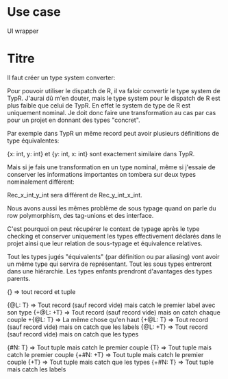 # Use case
UI wrapper

# Titre
Il faut créer un type system converter:

Pour pouvoir utiliser le dispatch de R, il va faloir convertir le type system de TypR.
J'aurai dû m'en douter, mais le type system pour le dispatch de R est plus faible que celui de TypR.
En effet le system de type de R est uniquement nominal. 
Je doit donc faire une transformation au cas par cas pour un projet en donnant des types "concret".

Par exemple dans TypR un même record peut avoir plusieurs définitions de type équivalentes:

{x: int, y: int} et {y: int, x: int} sont exactement similaire dans TypR.

Mais si je fais une transformation en un type nominal, même si j'essaie de conserver les informations importantes on tombera sur deux types nominalement différent:

Rec_x_int_y_int sera différent de Rec_y_int_x_int.

Nous avons aussi les mêmes problème de sous typage quand on parle du row polymorphism, des tag-unions et des interface.

C'est pourquoi on peut récupérer le context de typage après le type checking et conserver uniquement les types effectivement déclarés dans le projet ainsi que leur relation de sous-typage et équivalence relatives.

Tout les types jugés "équivalents" (par définition ou par aliasing) vont avoir un même type qui servira de représentant.
Tout les sous types entreront dans une hiérarchie. Les types enfants prendront d'avantages des types parents.


{} => tout record et tuple

{@L: T} => Tout record (sauf record vide) mais catch le premier label avec son type
{+@L: +T} => Tout record (sauf record vide) mais on catch chaque couple
+{@L: T} => La même chose qu'en haut
{+@L: T} => Tout record (sauf record vide) mais on catch que les labels
{@L: +T} => Tout record (sauf record vide) mais on catch que les types

{#N: T} => Tout tuple mais catch le premier couple
{T} => Tout tuple mais catch le premier couple
{+#N: +T} => Tout tuple mais catch le premier couple
{+T} => Tout tuple mais catch que les types
{+#N: T} => Tout tuple mais catch les labels
